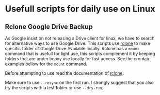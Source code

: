 # Usefull scripts for daily use on Linux

## Rclone Google Drive Backup

As Google insist on not releasing a Drive client for linux, we have to search for alternative ways to use Google Drive. This scripts use [rclone]() to make specific folder of Google Drive Available locally. Rclone has a `mount` command that is usefull for light use, this scripts complement it by keeping folders that are under heavy use locally for fast access. See the crontab examples bellow for the `mount` command.

Before attempting to use read the documentation of [rclone]().

Make sure to use `--resync` on the first run. I strongly suggest that you also try the scripts with a test folder or use `--dry-run`.
